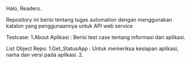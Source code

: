 Halo, Readers.

Repository ini berisi tentang tugas automation dengan menggunakan katalon yang penggunaannya untuk API web service

Testcase:
1.About Aplikasi : Berisi test case tentang informasi dari aplikasi.

List Object Repo:
1.Get_StatusApp : Untuk memeriksa kesiapan aplikasi, nama dan versi pada aplikasi.
2.

